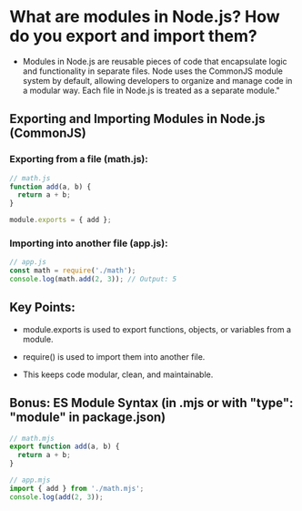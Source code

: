 # What are modules in Node.js? How do you export and import them?

- Modules in Node.js are reusable pieces of code that encapsulate logic and functionality in separate files. Node uses the CommonJS module system by default, allowing developers to organize and manage code in a modular way. Each file in Node.js is treated as a separate module."

## Exporting and Importing Modules in Node.js (CommonJS)
### Exporting from a file (math.js):
```javascript
// math.js
function add(a, b) {
  return a + b;
}

module.exports = { add };
```
### Importing into another file (app.js):
```javascript
// app.js
const math = require('./math');
console.log(math.add(2, 3)); // Output: 5
```
## Key Points:
- module.exports is used to export functions, objects, or variables from a module.

- require() is used to import them into another file.

- This keeps code modular, clean, and maintainable.

## Bonus: ES Module Syntax (in .mjs or with "type": "module" in package.json)
```js
// math.mjs
export function add(a, b) {
  return a + b;
}

// app.mjs
import { add } from './math.mjs';
console.log(add(2, 3));
```